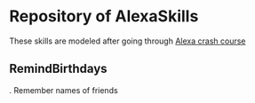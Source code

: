 # Repository of AlexaSkills
These skills are modeled after going through [Alexa crash course](https://developer.amazon.com/en-US/alexa/alexa-skills-kit/get-deeper/tutorials-code-samples/build-an-engaging-alexa-skill)

## RemindBirthdays
. Remember names of friends
